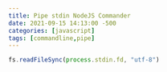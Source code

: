 ```yaml
---
title: Pipe stdin NodeJS Commander
date: 2021-09-15 14:13:00 -500
categories: [javascript]
tags: [commandline,pipe]
---
```

```javascript
fs.readFileSync(process.stdin.fd, "utf-8")
```

